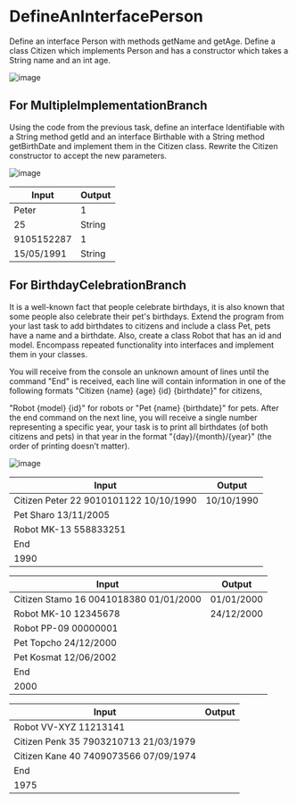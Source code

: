 # DefineAnInterfacePerson

Define an interface Person with methods getName and getAge. Define a class Citizen which implements Person and has a constructor which takes a String name and an int age.

![image](https://user-images.githubusercontent.com/81368587/181784265-c7417c23-223f-4495-88d6-78448d9e08e5.png)


For MultipleImplementationBranch
----------------------------------------

Using the code from the previous task, define an interface Identifiable with a String method getId and an interface Birthable with a String method getBirthDate and implement them in the Citizen class. Rewrite the Citizen constructor to accept the new parameters.

![image](https://user-images.githubusercontent.com/81368587/181784353-a7143594-07a0-4327-96bb-734d2b3f2ee4.png)



Input  |	Output
-------|---------
Peter  | 1
25     | String
9105152287 | 1
15/05/1991  | String

For BirthdayCelebrationBranch
----------------------

It is a well-known fact that people celebrate birthdays, it is also known that some people also celebrate their pet's birthdays. Extend the program from your last task to add birthdates to citizens and include a class Pet, pets have a name and a birthdate. Also, create a class Robot that has an id and model. Encompass repeated functionality into interfaces and implement them in your classes.

You will receive from the console an unknown amount of lines until the command "End" is received,  each line will contain information in one of the following formats "Citizen {name} {age} {id} {birthdate}" for citizens, 

"Robot {model} {id}" for robots or "Pet {name} {birthdate}" for pets. After the end command on the next line, you will receive a single number representing a specific year, your task is to print all birthdates (of both citizens and pets) in that year in the format "{day}/{month}/{year}" (the order of printing doesn’t matter).

![image](https://user-images.githubusercontent.com/81368587/181784491-023ff8bd-0047-4855-8abe-0d0c11887310.png)


Input | Output
-----|-----------
Citizen Peter 22 9010101122 10/10/1990 | 10/10/1990
Pet Sharo 13/11/2005 |
Robot MK-13 558833251 |
End |
1990	|

Input | Output
-----|-----------
Citizen Stamo 16 0041018380 01/01/2000 | 01/01/2000
Robot MK-10 12345678 | 24/12/2000
Robot PP-09 00000001 |
Pet Topcho 24/12/2000 |
Pet Kosmat 12/06/2002  |
End |
2000 |

Input | Output
-----|-----------
Robot VV-XYZ 11213141 | <no output>
Citizen Penk 35 7903210713 21/03/1979 |
Citizen Kane 40 7409073566 07/09/1974 |
End |
1975	 |


